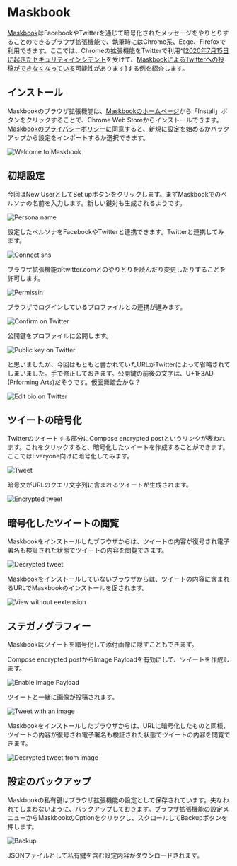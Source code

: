 # Maskbook
[Maskbook](https://maskbook.com/)はFacebookやTwitterを通じて暗号化されたメッセージをやりとりすることのできるブラウザ拡張機能で、執筆時にはChrome系、Ecge、Firefoxで利用できます。ここでは、Chromeの拡張機能をTwitterで利用^[[2020年7月15日に起きたセキュリティインシデント](https://blog.twitter.com/en_us/topics/company/2020/an-update-on-our-security-incident.html)を受けて、[MaskbookによるTwitterへの投稿ができなくなっている](https://twitter.com/realmaskbook/status/1283772518508052480)可能性があります]する例を紹介します。

## インストール
Maskbookのブラウザ拡張機能は、[Maskbookのホームページ](https://maskbook.com/)から「Install」ボタンをクリックすることで、Chrome Web Storeからインストールできます。[Maskbookのプライバシーポリシー](https://legal.maskbook.com/maskbook/)に同意すると、新規に設定を始めるかバックアップから設定をインポートするか選択できます。

![Welcome to Maskbook](/maskbook-start.png)

## 初期設定
今回はNew UserとしてSet upボタンをクリックします。まずMaskbookでのペルソナの名前を入力します。新しい鍵対も生成されるようです。

![Persona name](/maskbook-persona.png)

設定したペルソナをFacebookやTwitterと連携できます。Twitterと連携してみます。

![Connect sns](/maskbook-connect.png)

ブラウザ拡張機能がtwitter.comとのやりとりを読んだり変更したりすることを許可します。

![Permissin](/maskbook-permission.png)

ブラウザでログインしているプロファイルとの連携が進みます。

![Confirm on Twitter](/maskbook-twitter-confirmation.png)

公開鍵をプロファイルに公開します。

![Public key on Twitter](/maskbook-twitter-pubkey.png)

と思いましたが、今回はもともと書かれていたURLがTwitterによって省略されてしまいました。手で修正しておきます。公開鍵の前後の文字は、U+1F3AD (Prforming Arts)だそうです。仮面舞踏会かな？

![Edit bio on Twitter](/maskbook-twitter-bio.png)

## ツイートの暗号化
Twitterのツイートする部分にCompose encrypted postというリンクが表われます。これをクリックすると、暗号化したツイートを作成することができます。ここではEveryone向けに暗号化してみます。

![Tweet](/maskbook-twitter-tweet.png)

暗号文がURLのクエリ文字列に含まれるツイートが生成されます。

![Encrypted tweet](/maskbook-twitter-encrypted.png)

## 暗号化したツイートの閲覧
Maskbookをインストールしたブラウザからは、ツイートの内容が復号され電子署名も検証された状態でツイートの内容を閲覧できます。

![Decrypted tweet](/maskbook-twitter-decrypted.png)

Maskbookをインストールしていないブラウザからは、ツイートの内容に含まれるURLでMaskbookのインストールを促されます。

![View without eextension](/maskbook-twitter-noinstall.png)

## ステガノグラフィー
Maskbookはツイートを暗号化して添付画像に隠すこともできます。

Compose encrypted postからImage Payloadを有効にして、ツイートを作成します。

![Enable Image Payload](/maskbook-twitter-image.png)

ツイートと一緒に画像が投稿されます。

![Tweet with an image](/maskbook-twitter-post.png)

Maskbookをインストールしたブラウザからは、URLに暗号化したものと同様、ツイートの内容が復号され電子署名も検証された状態でツイートの内容を閲覧できます。

![Decrypted tweet from image](/maskbook-twitter-image-decrypt.png)

## 設定のバックアップ
Maskbookの私有鍵はブラウザ拡張機能の設定として保存されています。失なわれてしまわないように、バックアップしておきます。ブラウザ拡張機能の設定メニューからMaskbookのOptionをクリックし、スクロールしてBackupボタンを押します。

![Backup](/maskbook-backup.png)

JSONファイルとして私有鍵を含む設定内容がダウンロードされます。
